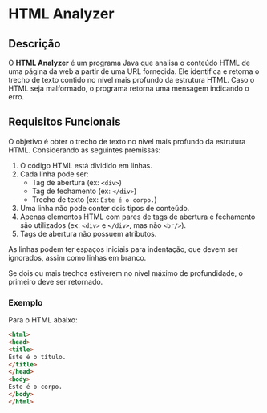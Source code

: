# HTML Analyzer

## Descrição

O **HTML Analyzer** é um programa Java que analisa o conteúdo HTML de uma página da web a partir de uma URL fornecida. Ele identifica e retorna o trecho de texto contido no nível mais profundo da estrutura HTML. Caso o HTML seja malformado, o programa retorna uma mensagem indicando o erro.

## Requisitos Funcionais

O objetivo é obter o trecho de texto no nível mais profundo da estrutura HTML. Considerando as seguintes premissas:

1. O código HTML está dividido em linhas.
2. Cada linha pode ser:
   - Tag de abertura (ex: `<div>`)
   - Tag de fechamento (ex: `</div>`)
   - Trecho de texto (ex: `Este é o corpo.`)
3. Uma linha não pode conter dois tipos de conteúdo.
4. Apenas elementos HTML com pares de tags de abertura e fechamento são utilizados (ex: `<div>` e `</div>`, mas não `<br/>`).
5. Tags de abertura não possuem atributos.

As linhas podem ter espaços iniciais para indentação, que devem ser ignorados, assim como linhas em branco.

Se dois ou mais trechos estiverem no nível máximo de profundidade, o primeiro deve ser retornado.

### Exemplo

Para o HTML abaixo:

```html
<html>
<head>
<title>
Este é o título.
</title>
</head>
<body>
Este é o corpo.
</body>
</html>
